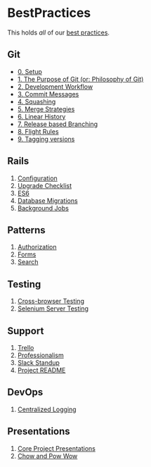 BestPractices
=============

This holds *all* of our [best practices](about.md).

## Git

- [0. Setup](git/setup.md)
- [1. The Purpose of Git (or: Philosophy of Git)](git/purpose-of-git.md)
- [2. Development Workflow](git/development-workflow.md)
- [3. Commit Messages](git/commit-messages.md)
- [4. Squashing](git/squashing.md)
- [5. Merge Strategies](git/merge-strategies.md)
- [6. Linear History](git/linear-history.md)
- [7. Release based Branching](git/release-branching.md)
- [8. Flight Rules](https://github.com/k88hudson/git-flight-rules)
- [9. Tagging versions](git/tagging-versions.md)

## Rails

1. [Configuration](rails/configuration.md)
2. [Upgrade Checklist](rails/upgrade-checklist.md)
3. [ES6](rails/es6.md)
4. [Database Migrations](rails/database-migrations.md)
5. [Background Jobs](rails/background_jobs.md)

## Patterns

1. [Authorization](patterns/authorization.md)
2. [Forms](patterns/forms.md)
3. [Search](patterns/search.md)

## Testing

1. [Cross-browser Testing](testing/cross_browser_test.md)
2. [Selenium Server Testing](testing/selenium_server.md)

## Support

1. [Trello](support/using_trello_for_support.md)
2. [Professionalism](support/professionalism.md)
3. [Slack Standup](support/slack_standup.md)
4. [Project README](support/project_readme.md)

## DevOps

1. [Centralized Logging](devops/centralized_logging.md)

## Presentations

1. [Core Project Presentations](presentations/core_presentation.md)
2. [Chow and Pow Wow](presentations/chow_and_pow_wow.md)
